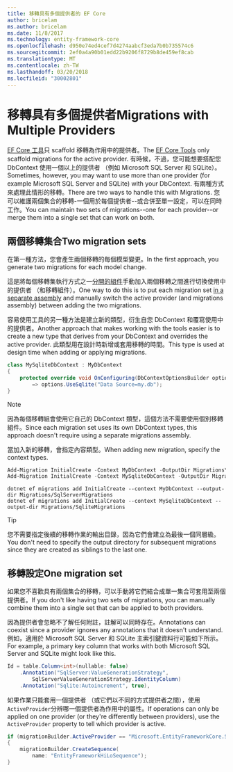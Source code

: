 ```yaml
---
title: 移轉具有多個提供者的 EF Core
author: bricelam
ms.author: bricelam
ms.date: 11/8/2017
ms.technology: entity-framework-core
ms.openlocfilehash: d950e74ed4cef7d4274aabcf3eda7b0b735574c6
ms.sourcegitcommit: 2ef0a4a90b01edd22b9206f8729b8de459ef8cab
ms.translationtype: MT
ms.contentlocale: zh-TW
ms.lasthandoff: 03/20/2018
ms.locfileid: "30002801"
---
```

<a name="migrations-with-multiple-providers"></a><span data-ttu-id="c3f0d-102">移轉具有多個提供者</span><span class="sxs-lookup"><span data-stu-id="c3f0d-102">Migrations with Multiple Providers</span></span>
==================================
<span data-ttu-id="c3f0d-103">[EF Core 工具][ 1]只 scaffold 移轉為作用中的提供者。</span><span class="sxs-lookup"><span data-stu-id="c3f0d-103">The [EF Core Tools][1] only scaffold migrations for the active provider.</span></span> <span data-ttu-id="c3f0d-104">有時候，不過，您可能想要搭配您 DbContext 使用一個以上的提供者 （例如 Microsoft SQL Server 和 SQLite）。</span><span class="sxs-lookup"><span data-stu-id="c3f0d-104">Sometimes, however, you may want to use more than one provider (for example Microsoft SQL Server and SQLite) with your DbContext.</span></span> <span data-ttu-id="c3f0d-105">有兩種方式來處理此情形的移轉。</span><span class="sxs-lookup"><span data-stu-id="c3f0d-105">There are two ways to handle this with Migrations.</span></span> <span data-ttu-id="c3f0d-106">您可以維護兩個集合的移轉-一個用於每個提供者--或合併至單一設定，可以在同時工作。</span><span class="sxs-lookup"><span data-stu-id="c3f0d-106">You can maintain two sets of migrations--one for each provider--or merge them into a single set that can work on both.</span></span>

<a name="two-migration-sets"></a><span data-ttu-id="c3f0d-107">兩個移轉集合</span><span class="sxs-lookup"><span data-stu-id="c3f0d-107">Two migration sets</span></span>
------------------
<span data-ttu-id="c3f0d-108">在第一種方法，您會產生兩個移轉的每個模型變更。</span><span class="sxs-lookup"><span data-stu-id="c3f0d-108">In the first approach, you generate two migrations for each model change.</span></span>

<span data-ttu-id="c3f0d-109">這是將每個移轉集執行方式之一[分開的組件][ 2]手動加入兩個移轉之間進行切換使用中的提供者 （和移轉組件）。</span><span class="sxs-lookup"><span data-stu-id="c3f0d-109">One way to do this is to put each migration set [in a separate assembly][2] and manually switch the active provider (and migrations assembly) between adding the two migrations.</span></span>

<span data-ttu-id="c3f0d-110">容易使用工具的另一種方法是建立新的類型，衍生自您 DbContext 和覆寫使用中的提供者。</span><span class="sxs-lookup"><span data-stu-id="c3f0d-110">Another approach that makes working with the tools easier is to create a new type that derives from your DbContext and overrides the active provider.</span></span> <span data-ttu-id="c3f0d-111">此類型用在設計時新增或套用移轉的時間。</span><span class="sxs-lookup"><span data-stu-id="c3f0d-111">This type is used at design time when adding or applying migrations.</span></span>

``` csharp
class MySqliteDbContext : MyDbContext
{
    protected override void OnConfiguring(DbContextOptionsBuilder options)
        => options.UseSqlite("Data Source=my.db");
}
```

> [!NOTE]
> <span data-ttu-id="c3f0d-112">因為每個移轉組會使用它自己的 DbContext 類型，這個方法不需要使用個別移轉組件。</span><span class="sxs-lookup"><span data-stu-id="c3f0d-112">Since each migration set uses its own DbContext types, this approach doesn't require using a separate migrations assembly.</span></span>

<span data-ttu-id="c3f0d-113">當加入新的移轉，會指定內容類型。</span><span class="sxs-lookup"><span data-stu-id="c3f0d-113">When adding new migration, specify the context types.</span></span>

``` powershell
Add-Migration InitialCreate -Context MyDbContext -OutputDir Migrations\SqlServerMigrations
Add-Migration InitialCreate -Context MySqliteDbContext -OutputDir Migrations\SqliteMigrations
```
``` Console
dotnet ef migrations add InitialCreate --context MyDbContext --output-dir Migrations/SqlServerMigrations
dotnet ef migrations add InitialCreate --context MySqliteDbContext --output-dir Migrations/SqliteMigrations
```

> [!TIP]
> <span data-ttu-id="c3f0d-114">您不需要指定後續的移轉作業的輸出目錄，因為它們會建立為最後一個同層級。</span><span class="sxs-lookup"><span data-stu-id="c3f0d-114">You don't need to specify the output directory for subsequent migrations since they are created as siblings to the last one.</span></span>

<a name="one-migration-set"></a><span data-ttu-id="c3f0d-115">移轉設定</span><span class="sxs-lookup"><span data-stu-id="c3f0d-115">One migration set</span></span>
-----------------
<span data-ttu-id="c3f0d-116">如果您不喜歡具有兩個集合的移轉，可以手動將它們結合成單一集合可套用至兩個提供者。</span><span class="sxs-lookup"><span data-stu-id="c3f0d-116">If you don't like having two sets of migrations, you can manually combine them into a single set that can be applied to both providers.</span></span>

<span data-ttu-id="c3f0d-117">因為提供者會忽略不了解任何附註，註解可以同時存在。</span><span class="sxs-lookup"><span data-stu-id="c3f0d-117">Annotations can coexist since a provider ignores any annotations that it doesn't understand.</span></span> <span data-ttu-id="c3f0d-118">例如，適用於 Microsoft SQL Server 和 SQLite 主索引鍵資料行可能如下所示。</span><span class="sxs-lookup"><span data-stu-id="c3f0d-118">For example, a primary key column that works with both Microsoft SQL Server and SQLite might look like this.</span></span>

``` csharp
Id = table.Column<int>(nullable: false)
    .Annotation("SqlServer:ValueGenerationStrategy",
        SqlServerValueGenerationStrategy.IdentityColumn)
    .Annotation("Sqlite:Autoincrement", true),
```

<span data-ttu-id="c3f0d-119">如果作業只能套用一個提供者 （或它們以不同的方式提供者之間），使用`ActiveProvider`分辨哪一個提供者為作用中的屬性。</span><span class="sxs-lookup"><span data-stu-id="c3f0d-119">If operations can only be applied on one provider (or they're differently between providers), use the `ActiveProvider` property to tell which provider is active.</span></span>

``` csharp
if (migrationBuilder.ActiveProvider == "Microsoft.EntityFrameworkCore.SqlServer")
{
    migrationBuilder.CreateSequence(
        name: "EntityFrameworkHiLoSequence");
}
```


  [1]: ../../miscellaneous/cli/index.md
  [2]: projects.md
